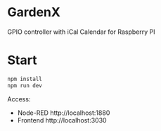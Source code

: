 # GardenX

GPIO controller with iCal Calendar for Raspberry PI

# Start

```bash
npm install
npm run dev
```

Access: 
 - Node-RED http://localhost:1880
 - Frontend http://localhost:3030